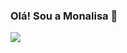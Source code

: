 ### Olá! Sou a Monalisa  👋

<!--
**Monaliisa/Monaliisa** is a ✨ _special_ ✨ repository because its `README.md` (this file) appears on your GitHub profile.

Here are some ideas to get you started:

- 🔭 I’m currently working on ...
- 🌱 I’m currently learning ...
- 👯 I’m looking to collaborate on ...
- 🤔 I’m looking for help with ...
- 💬 Ask me about ...
- 📫 How to reach me: ...
- 😄 Pronouns: ...
- ⚡ Fun fact: ...
-->
<a href="https://github.com/Monaliisa/Monaliisa">
  <img align = "left" src = "https://github-readme-stats.vercel.app/api/top-langs/?username=Monaliisa&theme=onedark&show_icons=true" />
</a>

<a href="https://github.com/Monaliisa/Monaliisa">
  <img align = "right" src = "https://github-readme-stats.vercel.app/api?username=Monaliisa&theme=onedark&show_icons=true />
</a>
